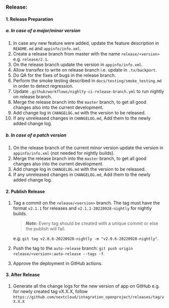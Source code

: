 ### Release:

#### 1. Release Preparation

##### a. In case of a major/minor version
1. In case any new feature were added, update the feature description in `README.md` and `appinfo/info.xml`.
2. Create a release branch from master with the name `release/<version>` e.g. `release/2.1`.
3. On the release branch update the version in `appinfo/info.xml`.
4. Allow transifex to write on release branch i.e. update in `.tx/backport`.
5. Do QA for the fixes of bugs in the release branch.
6. Perform the smoke testing described in `docs/testing/smoke_testing.md` in order to detect regression.
7. Update `.github/workflows/nighlty-ci-release-branch.yml` to run nightly on release branch.
8. Merge the release branch into the `master` branch, to get all good changes also into the current development.
9. Add change log in `CHANGELOG.md` with the version to be released.
10. If any unreleased changes in `CHANGELOG.md`, Add them to the newly added change log.

##### b. In case of a patch version

1. On the release branch of the current minor version update the version in `appinfo/info.xml` (not needed for nightly builds).
2. Merge the release branch into the `master` branch, to get all good changes also into the current development.
3. Add change log in `CHANGELOG.md` with the version to be released.
4. If any unreleased changes in `CHANGELOG.md`, Add them to the newly added change log.

#### 2. Publish Release
1. Tag a commit on the `release/<version>` branch. The tag must have the format `v2.1.1` for releases and `v2.1.1-20220928-nightly` for nightly builds.
   >***Note:*** Every tag should be created with a unique commit or else the publish will fail.

   e.g: `git tag v2.0.6-20220928-nightly -m "v2.0.6-20220928-nightly"`.
2. Push the tag to the `auto-release`  branch: `git push origin release/<version>:auto-release --tags -f`.
3. Approve the deployment in GitHub actions.

#### 3. After Release
1. Generate all the change logs for the new version of app on GitHub
   e.g. for newly created tag vX.X.X, follow `https://github.com/nextcloud/integration_openproject/releases/tag/vX.X.X`
